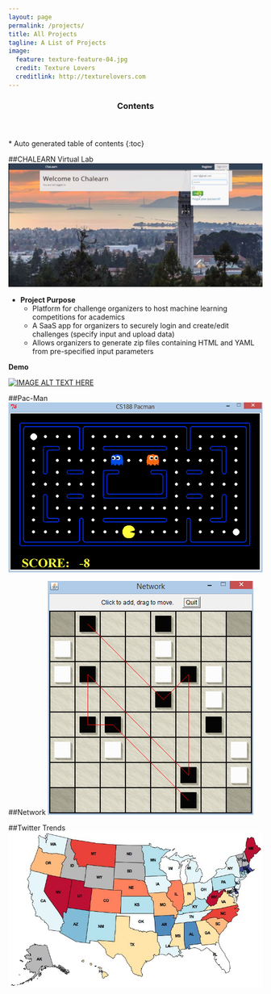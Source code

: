 ```yaml
---
layout: page
permalink: /projects/
title: All Projects
tagline: A List of Projects
image:
  feature: texture-feature-04.jpg
  credit: Texture Lovers
  creditlink: http://texturelovers.com
---
```

<section id="table-of-contents" class="toc">
  <header>
    <h3 >Contents</h3>
  </header>
<div id="drawer" markdown="1">
*  Auto generated table of contents
{:toc}
</div>
</section><!-- /#table-of-contents -->

##CHALEARN Virtual Lab
![Alt image](/images/chalearn1.jpg "Figure 1")

+ **Project Purpose**
	- Platform for challenge organizers to host machine learning competitions for academics
	- A SaaS app for organizers to securely login and create/edit challenges (specify input and upload data)
	- Allows organizers to generate zip files containing HTML and YAML from pre-specified input parameters

**Demo**


[![IMAGE ALT TEXT HERE](http://img.youtube.com/vi/BXyipKfvaIk/0.jpg)](https://www.youtube.com/watch?v=BXyipKfvaIk)

##Pac-Man
![Alt image](/images/pacman.png "Figure 2")

##Network
![Alt image](/images/network.png "Figure 3")

##Twitter Trends
![Alt image](/images/twitter_trends.jpg "Figure 4")



